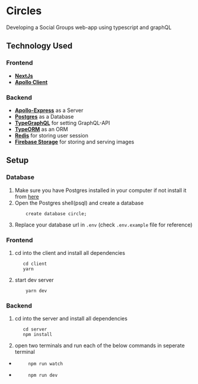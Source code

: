 # Circles

Developing a Social Groups web-app using typescript and graphQL

## Technology Used

### Frontend

- [**NextJs**](https://nextjs.org/docs/getting-started)
- [**Apollo Client**](https://www.apollographql.com/docs/react/)

### Backend

- [**Apollo-Express**](https://www.apollographql.com/blog/using-express-with-graphql-server-node-js/) as a Server
- [**Postgres**](https://www.postgresql.org/) as a Database
- [**TypeGraphQL**](https://typegraphql.com/) for setting GraphQL-API
- [**TypeORM**](https://typeorm.io/#/) as an ORM
- [**Redis**](https://redis.io/) for storing user session
- [**Firebase Storage**](https://firebase.google.com/products/storage) for storing and serving images

## Setup

### Database

1. Make sure you have Postgres installed in your computer if not install it from [here](https://www.postgresql.org/)
1. Open the Postgres shell(psql) and create a database
   ```shell
       create database circle;
   ```
1. Replace your database url in `.env` (check `.env.example` file for reference)

### Frontend

1. cd into the client and install all dependencies
   ```shell
      cd client
      yarn
   ```
1. start dev server
   ```shell
       yarn dev
   ```

### Backend

1. cd into the server and install all dependencies
   ```shell
      cd server
      npm install
   ```
1. open two terminals and run each of the below commands in seperate terminal

- ```shell
       npm run watch
  ```
- ```shell
       npm run dev
  ```
